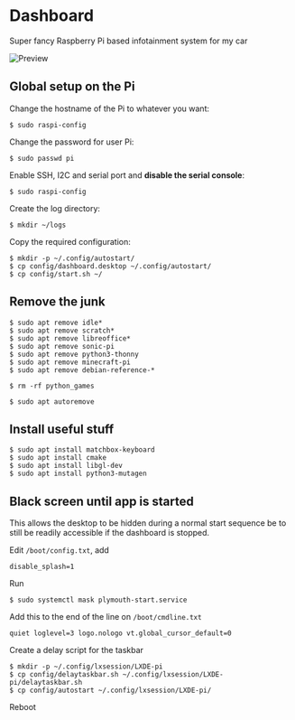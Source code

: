# Dashboard

Super fancy Raspberry Pi based infotainment system for my car

![Preview](https://i.imgur.com/lRQowhB.png)

## Global setup on the Pi

Change the hostname of the Pi to whatever you want:

`$ sudo raspi-config`

Change the password for user Pi:

`$ sudo passwd pi`

Enable SSH, I2C and serial port and **disable the serial console**:

`$ sudo raspi-config`

Create the log directory:

`$ mkdir ~/logs`

Copy the required configuration:

```console
$ mkdir -p ~/.config/autostart/
$ cp config/dashboard.desktop ~/.config/autostart/
$ cp config/start.sh ~/
```

## Remove the junk

```console
$ sudo apt remove idle*
$ sudo apt remove scratch*
$ sudo apt remove libreoffice*
$ sudo apt remove sonic-pi
$ sudo apt remove python3-thonny
$ sudo apt remove minecraft-pi
$ sudo apt remove debian-reference-*
```

```console
$ rm -rf python_games
```

```console
$ sudo apt autoremove
```

## Install useful stuff

```console
$ sudo apt install matchbox-keyboard
$ sudo apt install cmake
$ sudo apt install libgl-dev
$ sudo apt install python3-mutagen
```

## Black screen until app is started

This allows the desktop to be hidden during a normal start sequence be to still be readily accessible if the dashboard is stopped.

Edit `/boot/config.txt`, add

`disable_splash=1`

Run

```console
$ sudo systemctl mask plymouth-start.service
```

Add this to the end of the line on `/boot/cmdline.txt`

`quiet loglevel=3 logo.nologo vt.global_cursor_default=0`

Create a delay script for the taskbar

```console
$ mkdir -p ~/.config/lxsession/LXDE-pi
$ cp config/delaytaskbar.sh ~/.config/lxsession/LXDE-pi/delaytaskbar.sh
$ cp config/autostart ~/.config/lxsession/LXDE-pi/
```

Reboot
